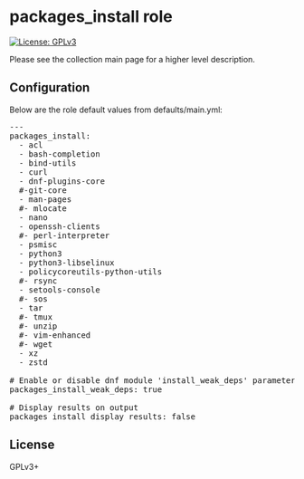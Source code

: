 # packages_install role

[![License: GPLv3](https://img.shields.io/badge/license-GPLv3-brightgreen.svg)](https://www.gnu.org/licenses/gpl-3.0)

Please see the collection main page for a higher level description.

## Configuration

Below are the role default values from defaults/main.yml:

<pre>
---
packages_install:
  - acl
  - bash-completion
  - bind-utils
  - curl
  - dnf-plugins-core
  #-git-core
  - man-pages
  #- mlocate
  - nano
  - openssh-clients
  #- perl-interpreter
  - psmisc
  - python3
  - python3-libselinux
  - policycoreutils-python-utils
  #- rsync
  - setools-console
  #- sos
  - tar
  #- tmux
  #- unzip
  #- vim-enhanced
  #- wget
  - xz
  - zstd

# Enable or disable dnf module 'install_weak_deps' parameter
packages_install_weak_deps: true

# Display results on output
packages_install_display_results: false
</pre>

## License

GPLv3+

